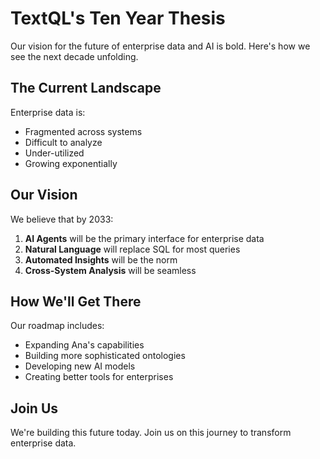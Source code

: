 # TextQL's Ten Year Thesis

Our vision for the future of enterprise data and AI is bold. Here's how we see the next decade unfolding.

## The Current Landscape

Enterprise data is:
- Fragmented across systems
- Difficult to analyze
- Under-utilized
- Growing exponentially

## Our Vision

We believe that by 2033:

1. **AI Agents** will be the primary interface for enterprise data
2. **Natural Language** will replace SQL for most queries
3. **Automated Insights** will be the norm
4. **Cross-System Analysis** will be seamless

## How We'll Get There

Our roadmap includes:

- Expanding Ana's capabilities
- Building more sophisticated ontologies
- Developing new AI models
- Creating better tools for enterprises

## Join Us

We're building this future today. Join us on this journey to transform enterprise data.